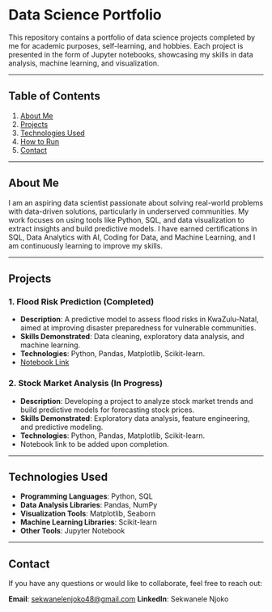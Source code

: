 # Data Science Portfolio  

This repository contains a portfolio of data science projects completed by me for academic purposes, self-learning, and hobbies. Each project is presented in the form of Jupyter notebooks, showcasing my skills in data analysis, machine learning, and visualization.  

---

## Table of Contents  

1. [About Me](#about-me)  
2. [Projects](#projects)  
3. [Technologies Used](#technologies-used)  
4. [How to Run](#how-to-run)  
5. [Contact](#contact)  

---

## About Me  

I am an aspiring data scientist passionate about solving real-world problems with data-driven solutions, particularly in underserved communities. My work focuses on using tools like Python, SQL, and data visualization to extract insights and build predictive models. I have earned certifications in SQL, Data Analytics with AI, Coding for Data, and Machine Learning, and I am continuously learning to improve my skills.  

---

## Projects  

### 1. **Flood Risk Prediction** (Completed)  
   - **Description**: A predictive model to assess flood risks in KwaZulu-Natal, aimed at improving disaster preparedness for vulnerable communities.  
   - **Skills Demonstrated**: Data cleaning, exploratory data analysis, and machine learning.  
   - **Technologies**: Python, Pandas, Matplotlib, Scikit-learn.  
   - [Notebook Link](#)  

### 2. **Stock Market Analysis** (In Progress)  
   - **Description**: Developing a project to analyze stock market trends and build predictive models for forecasting stock prices.  
   - **Skills Demonstrated**: Exploratory data analysis, feature engineering, and predictive modeling.  
   - **Technologies**: Python, Pandas, Matplotlib, Scikit-learn.  
   - Notebook link to be added upon completion.  

---

## Technologies Used  

- **Programming Languages**: Python, SQL  
- **Data Analysis Libraries**: Pandas, NumPy  
- **Visualization Tools**: Matplotlib, Seaborn  
- **Machine Learning Libraries**: Scikit-learn  
- **Other Tools**: Jupyter Notebook  

---

## Contact
If you have any questions or would like to collaborate, feel free to reach out:

**Email**: sekwanelenjoko48@gmail.com
**LinkedIn**: Sekwanele Njoko


<!---
Sekwanele950/Sekwanele950 is a ✨ special ✨ repository because its `README.md` (this file) appears on your GitHub profile.
You can click the Preview link to take a look at your changes.
--->

